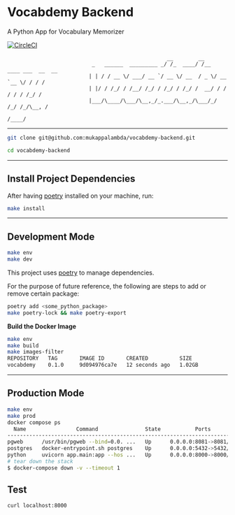 # Vocabdemy Backend

A Python App for Vocabulary Memorizer

[![CircleCI](https://circleci.com/gh/mukappalambda/vocabdemy-backend.svg?style=shield)](https://circleci.com/gh/mukappalambda/vocabdemy-backend)

```
                                                   __        __
                           _   ______  _________ _/ /_  ____/ /__  ____ ___  __  __
                          | | / / __ \/ ___/ __ `/ __ \/ __  / _ \/ __ `__ \/ / / /
                          | |/ / /_/ / /__/ /_/ / /_/ / /_/ /  __/ / / / / / /_/ /
                          |___/\____/\___/\__,_/_.___/\__,_/\___/_/ /_/ /_/\__, /
                                                                          /____/

```

---

```bash
git clone git@github.com:mukappalambda/vocabdemy-backend.git
```

```bash
cd vocabdemy-backend
```

---

## Install Project Dependencies

After having [poetry](https://github.com/python-poetry/poetry) installed on your machine, run:

```bash
make install
```

---
## Development Mode

```bash
make env
make dev
```

This project uses [poetry](https://github.com/python-poetry/poetry) to manage dependencies.

For the purpose of future reference, the following are steps to add or remove certain package:

```bash
poetry add <some_python_package>
make poetry-lock && make poetry-export
```

**Build the Docker Image**

```bash
make env
make build
make images-filter
REPOSITORY   TAG       IMAGE ID       CREATED          SIZE
vocabdemy    0.1.0     9d094976ca7e   12 seconds ago   1.02GB
```

---

## Production Mode

```bash
make env
make prod
docker compose ps
  Name                Command               State           Ports         
--------------------------------------------------------------------------
pgweb      /usr/bin/pgweb --bind=0.0. ...   Up      0.0.0.0:8081->8081/tcp
postgres   docker-entrypoint.sh postgres    Up      0.0.0.0:5432->5432/tcp
python     uvicorn app.main:app --hos ...   Up      0.0.0.0:8000->8000/tcp
# tear down the stack
$ docker-compose down -v --timeout 1
```

## Test

```bash
curl localhost:8000
```
